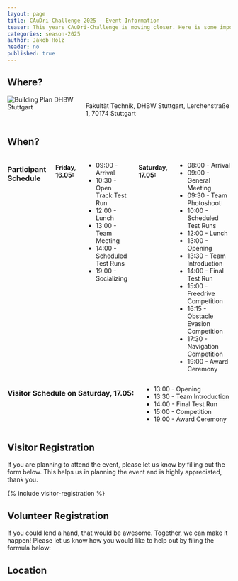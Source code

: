 ```yaml
---
layout: page
title: CAuDri-Challenge 2025 - Event Information
teaser: This years CAuDri-Challenge is moving closer. Here is some important information for anybody attending, visitors, volunteers and teammembers.
categories: season-2025
author: Jakob Holz
header: no
published: true
---
```


## Where? 

<div class="row">
    <div class="small-12 columns">
        <img src="{{ site.urlimg }}/posts/2025-04-23/building_plan_transparent.webp" alt="Building Plan DHBW Stuttgart">
        <p class="text-right caption">
            Fakultät Technik, DHBW Stuttgart, Lerchenstraße 1, 70174 Stuttgart  
        </p>
    </div>
</div>
<!-- https://github.com/ayastreb/jekyll-maps, would be a nice addition imo. -->

## When? 

<div class="row">
    <div class="small-12 medium-6 columns">
        <h3>Participant Schedule</h3>
        <h4>Friday, 16.05:</h4>
        <ul class="no-bullet">
            <li>09:00 - Arrival</li>
            <li>10:30 - Open Track Test Run</li>
            <li>12:00 - Lunch</li>
            <li>13:00 - Team Meeting</li>
            <li>14:00 - Scheduled Test Runs</li>
            <li>19:00 - Socializing</li>
        </ul>
        <h4>Saturday, 17.05:</h4>
        <ul class="no-bullet">
            <li>08:00 - Arrival</li>
            <li>09:00 - General Meeting</li>
            <li>09:30 - Team Photoshoot</li>
            <li>10:00 - Scheduled Test Runs</li>
            <li>12:00 - Lunch</li>
            <li>13:00 - Opening</li>
            <li>13:30 - Team Introduction</li>
            <li>14:00 - Final Test Run</li>
            <li>15:00 - Freedrive Competition</li>
            <li>16:15 - Obstacle Evasion Competition</li>
            <li>17:30 - Navigation Competition</li>
            <li>19:00 - Award Ceremony</li>
        </ul>
    </div>
    <div class="small-12 medium-6 columns">
        <h3>Visitor Schedule on Saturday, 17.05:</h3>
        <ul class="no-bullet">
            <li>13:00 - Opening</li>
            <li>13:30 - Team Introduction</li>
            <li>14:00 - Final Test Run</li>
            <li>15:00 - Competition</li>
            <li>19:00 - Award Ceremony</li>
        </ul>
    </div>
</div>

## Visitor Registration

If you are planning to attend the event, please let us know by filling out the form below. This helps us in planning the event and is highly appreciated, thank you.


{% include visitor-registration %}

<!-- Last year the DHBW had a registration form for visitors on their own homepage.
This year we should do the same on our website. We could embedd another Google Form on a subpage, which would probably be the easiest solution.I'll send you a link to the registration form for volunteers, as soon as it is finished. -->

## Volunteer Registration

If you could lend a hand, that would be awesome. Together, we can make it happen!
Please let us know how you would like to help out by filing the formula below:

## Location

